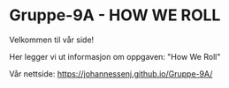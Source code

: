 # Gruppe-9A - HOW WE ROLL

Velkommen til vår side!

Her legger vi ut informasjon om oppgaven: "How We Roll"

Vår nettside:
https://johannessenj.github.io/Gruppe-9A/


